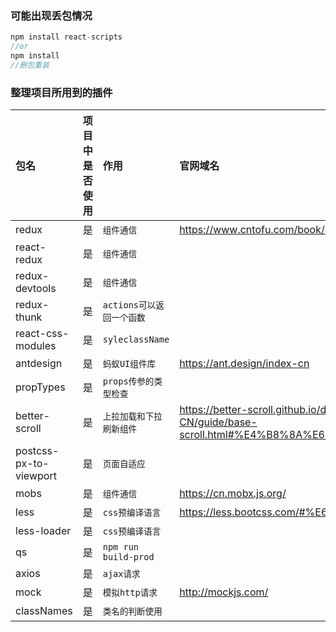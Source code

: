 ### 可能出现丢包情况

```js
npm install react-scripts
//or
npm install
//删包重装
```
### 整理项目所用到的插件
| 包名       | 项目中是否使用      | 作用             | 官网域名 |
| :--------- | :---------- | :------------------- | :------- |
| redux | 是 | `组件通信`  | https://www.cntofu.com/book/4/index.html |
| react-redux | 是 | `组件通信` ||
| redux-devtools | 是 | `组件通信`  ||
| redux-thunk | 是 | `actions可以返回一个函数` ||
| react-css-modules | 是 | `syleclassName`  ||
| antdesign | 是 | `蚂蚁UI组件库`  | https://ant.design/index-cn |
| propTypes | 是 | `props传参的类型检查` ||
| better-scroll | 是 | `上拉加载和下拉刷新组件` | https://better-scroll.github.io/docs/zh-CN/guide/base-scroll.html#%E4%B8%8A%E6%89%8B |
| postcss-px-to-viewport | 是 | `页面自适应` ||
| mobs | 是 | `组件通信`  | https://cn.mobx.js.org/ |
| less | 是 | `css预编译语言` | https://less.bootcss.com/#%E6%A6%82%E8%A7%88 |
| less-loader | 是 | `css预编译语言`  |          |
| qs | 是 | `npm run build-prod` ||
| axios | 是 | `ajax请求` ||
| mock | 是 | `模拟http请求` | http://mockjs.com/ |
| classNames | 是 | `类名的判断使用` ||












